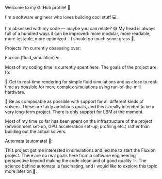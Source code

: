 Welcome to my GitHub profile! 🎉

I'm a software engineer who loves building cool stuff 💻.

I'm obsessed with my code — maybe you can relate? 😅 My head is always full of a hundred ways it can be improved: more modular, more readable, more testable, more optimized... I should go touch some grass 🌱.

Projects I'm currently obsessing over:

Fluxion (fluid_simulation) 🌀:

Most of my coding time is currently spent here. The goals of the project are to:

🔹 Get to real-time rendering for simple fluid simulations and as close to real-time as possible for more complex simulations using run-of-the-mill hardware.

🔹 Be as composable as possible with support for all different kinds of solvers. These are fairly ambitious goals, and this is really intended to be a very long-term project. There is only support for LBM at the moment.

Most of my time so far has been spent on the infrastructure of the project (environment set-up, GPU acceleration set-up, profiling etc.) rather than building out the actual solvers.

Automata (automata) 🔲:

This project got me interested in simulations and led me to start the Fluxion project. There are no real goals here from a software engineering perspective beyond making the code clean and of good quality ✨. The science behind automata is fascinating, and I would like to explore this topic more later on 🚀.
